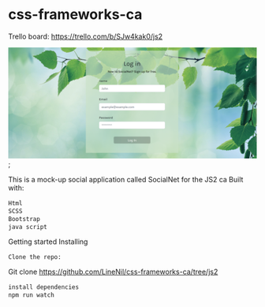 # css-frameworks-ca

Trello board:
https://trello.com/b/SJw4kak0/js2


![Log in page](./img/README.md.png);



This is a mock-up social application called SocialNet for the JS2 ca
Built with:

    Html
    SCSS
    Bootstrap
    java script

Getting started
Installing

    Clone the repo:

Git clone https://github.com/LineNil/css-frameworks-ca/tree/js2

    install dependencies
    npm run watch

